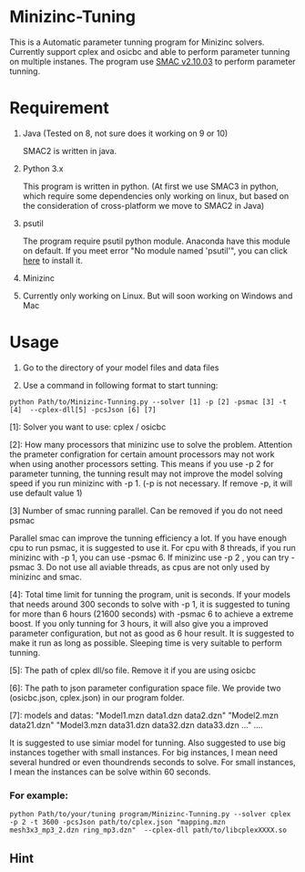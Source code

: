 # Minizinc-Tuning

This is a Automatic parameter tunning program for Minizinc solvers. Currently support cplex and osicbc and able to perform parameter tunning on multiple instanes. The program use [SMAC v2.10.03](http://www.cs.ubc.ca/labs/beta/Projects/SMAC/) to perform parameter tunning.


# Requirement

1. Java (Tested on 8, not sure does it working on 9 or 10)

   SMAC2 is written in java.
   
2. Python 3.x

   This program is written in python. (At first we use SMAC3 in python, which require some dependencies only working on linux, but based on the consideration of cross-platform we move to SMAC2 in Java)
 
3. psutil

   The program require psutil python module. Anaconda have this module on default. If you meet error "No module named 'psutil'", you can click [here](https://github.com/giampaolo/psutil/blob/master/INSTALL.rst) to install it.

4. Minizinc
   
5. Currently only working on Linux. But will soon working on Windows and Mac

# Usage

1. Go to the directory of your model files and data files

2. Use a command in following format to start tunning:

```
python Path/to/Minizinc-Tunning.py --solver [1] -p [2] -psmac [3] -t [4]  --cplex-dll[5] -pcsJson [6] [7]
```
\[1]: Solver you want to use: cplex / osicbc

\[2]: How many processors that minizinc use to solve the problem. Attention the prameter configration for certain amount processors may not work when using another processors setting. This means if you use -p 2 for parameter tunning, the tunning result may not improve the model solving speed if you run minizinc with -p 1. (-p is not necessary. If remove -p, it will use default value 1)

\[3] Number of smac running parallel. Can be removed if you do not need psmac

Parallel smac can improve the tunning efficiency a lot. If you have enough cpu to run psmac, it is suggested to use it. For cpu with 8 threads, if you run minizinc with -p 1, you can use -psmac 6. If minizinc use -p 2 , you can try -psmac 3. Do not use all aviable threads, as cpus are not only used by minizinc and smac. 

\[4]: Total time limit for tunning the program, unit is seconds. If your models that needs around 300 seconds to solve with -p 1, it is suggested to tuning for more than 6 hours (21600 seconds) with -psmac 6 to achieve a extreme boost. If you only tunning for 3 hours, it will also give you a improved parameter configuration, but not as good as 6 hour result. It is suggested to make it run as long as possible. Sleeping time is very suitable to perform tunning.

\[5]: The path of cplex dll/so file. Remove it if you are using osicbc

\[6]: The path to json parameter configuration space file. We provide two (osicbc.json, cplex.json) in our program folder.

\[7]: models and datas: "Model1.mzn data1.dzn data2.dzn" "Model2.mzn data21.dzn" "Model3.mzn data31.dzn data32.dzn data33.dzn ..." ....

It is suggested to use simiar model for tunning. Also suggested to use big instances together with small instances. For big instances, I mean need several hundred or even thoundrends seconds to solve. For small instances, I mean the instances can be solve within 60 seconds.

### For example:
```
python Path/to/your/tuning program/Minizinc-Tunning.py --solver cplex -p 2 -t 3600 -pcsJson path/to/cplex.json "mapping.mzn mesh3x3_mp3_2.dzn ring_mp3.dzn"  --cplex-dll path/to/libcplexXXXX.so
```
## Hint
